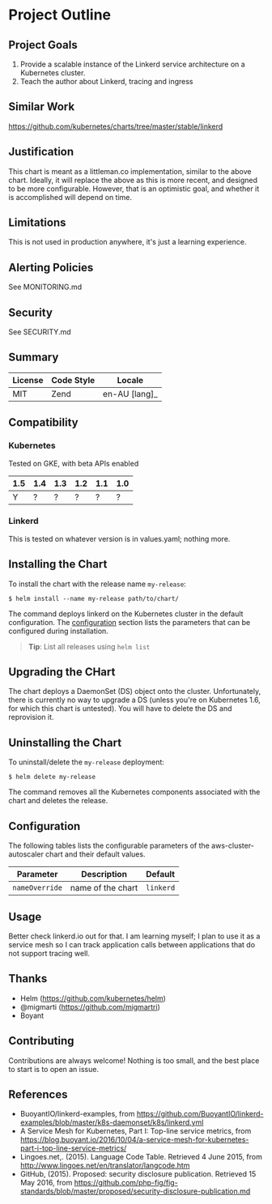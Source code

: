 # Project Outline

## Project Goals

1. Provide a scalable instance of the Linkerd service architecture on a Kubernetes cluster.
2. Teach the author about Linkerd, tracing and ingress

## Similar Work

https://github.com/kubernetes/charts/tree/master/stable/linkerd

## Justification

This chart is meant as a littleman.co implementation, similar to the above chart. Ideally, it will replace the above
as this is more recent, and designed to be more configurable. However, that is an optimistic goal, and whether it is
accomplished will depend on time.

## Limitations

This is not used in production anywhere, it's just a learning experience.

## Alerting Policies

See MONITORING.md

## Security

See SECURITY.md

## Summary

| License       | Code Style   | Locale        |
|---------------|--------------|---------------|
| MIT           | Zend         | en-AU [lang]_ |

## Compatibility

### Kubernetes

Tested on GKE, with beta APIs enabled

| 1.5 | 1.4 | 1.3 | 1.2 | 1.1 | 1.0 |
|-----|-----|-----|-----|-----|-----|
|  Y  |  ?  |  ?  |  ?  |  ?  |  ?  |

### Linkerd

This is tested on whatever version is in values.yaml; nothing more.

## Installing the Chart

To install the chart with the release name `my-release`:

```console
$ helm install --name my-release path/to/chart/
```

The command deploys linkerd on the Kubernetes cluster in the default configuration. The [configuration](#configuration)
section lists the parameters that can be configured during installation.

> **Tip**: List all releases using `helm list`

## Upgrading the CHart

The chart deploys a DaemonSet (DS) object onto the cluster. Unfortunately, there is currently no way to upgrade a DS
(unless you're on Kubernetes 1.6, for which this chart is untested). You will have to delete the DS and reprovision it.


## Uninstalling the Chart

To uninstall/delete the `my-release` deployment:

```console
$ helm delete my-release
```

The command removes all the Kubernetes components associated with the chart and deletes the release.

## Configuration

The following tables lists the configurable parameters of the aws-cluster-autoscaler chart and their default values.

| Parameter      | Description                                                                        | Default       |
|----------------|------------------------------------------------------------------------------------|---------------|
| `nameOverride` | name of the chart                                                                  | `linkerd`     |

## Usage

Better check linkerd.io out for that. I am learning myself; I plan to use it as a service mesh so I can track
application calls between applications that do not support tracing well.

## Thanks

- Helm (https://github.com/kubernetes/helm)
- @migmarti (https://github.com/migmartri)
- Boyant

## Contributing

Contributions are always welcome! Nothing is too small, and the best place to start is to open an issue.

## References

- BuoyantIO/linkerd-examples, from https://github.com/BuoyantIO/linkerd-examples/blob/master/k8s-daemonset/k8s/linkerd.yml
- A Service Mesh for Kubernetes, Part I: Top-line service metrics, from https://blog.buoyant.io/2016/10/04/a-service-mesh-for-kubernetes-part-i-top-line-service-metrics/
- Lingoes.net,. (2015). Language Code Table. Retrieved 4 June 2015, from http://www.lingoes.net/en/translator/langcode.htm
- GitHub, (2015). Proposed: security disclosure publication. Retrieved 15 May 2016, from https://github.com/php-fig/fig-standards/blob/master/proposed/security-disclosure-publication.md
